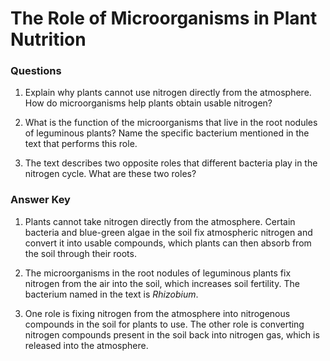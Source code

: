 # The Role of Microorganisms in Plant Nutrition

### Questions

1.  Explain why plants cannot use nitrogen directly from the atmosphere. How do microorganisms help plants obtain usable nitrogen?

2.  What is the function of the microorganisms that live in the root nodules of leguminous plants? Name the specific bacterium mentioned in the text that performs this role.

3.  The text describes two opposite roles that different bacteria play in the nitrogen cycle. What are these two roles?

### Answer Key

1.  Plants cannot take nitrogen directly from the atmosphere. Certain bacteria and blue-green algae in the soil fix atmospheric nitrogen and convert it into usable compounds, which plants can then absorb from the soil through their roots.

2.  The microorganisms in the root nodules of leguminous plants fix nitrogen from the air into the soil, which increases soil fertility. The bacterium named in the text is *Rhizobium*.

3.  One role is fixing nitrogen from the atmosphere into nitrogenous compounds in the soil for plants to use. The other role is converting nitrogen compounds present in the soil back into nitrogen gas, which is released into the atmosphere.